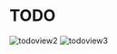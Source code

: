 # TODO
 
![todoview2](https://user-images.githubusercontent.com/96721680/226979588-473a98e0-0a5e-48c4-8287-6a4a6a3d11ed.jpg)
![todoview3](https://user-images.githubusercontent.com/96721680/226985810-af628a94-daf1-48e6-aee7-a4f657717a05.jpg)
